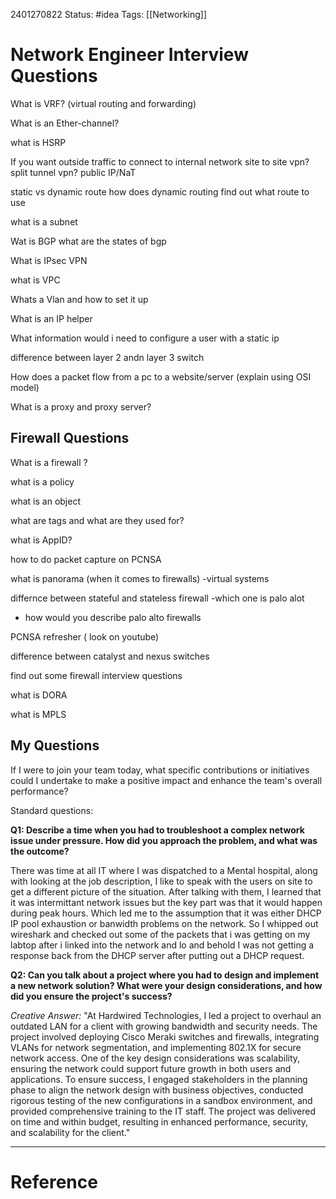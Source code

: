 2401270822
	Status: #idea 
		Tags: [[Networking]]

# Network Engineer Interview Questions 

What is VRF? (virtual routing and forwarding)

What is an Ether-channel?

what is HSRP 

If you want outside traffic to connect to internal network
site to site vpn?
split tunnel vpn?
public IP/NaT 

static vs dynamic route 
how does dynamic routing find out what route to use

what is a subnet

Wat is BGP
	what are the states of bgp

What is IPsec VPN

what is VPC

Whats a Vlan and how to set it up

What is an IP helper

What information would i need to configure a user with a static ip

difference between layer 2 andn layer 3 switch 

How does a packet flow from a pc to a website/server (explain using OSI model)

What is a proxy and proxy server?


## Firewall Questions 

What is a firewall ?

what is a policy 

what is an object

what are tags and what are they used for?

what is AppID?

how to do packet capture on PCNSA 

what is panorama (when it comes to firewalls)
-virtual systems

differnce between stateful and stateless firewall 
-which one is palo alot 
- how would you describe palo alto firewalls 

PCNSA refresher ( look on youtube)

difference between catalyst and nexus switches 



find out some firewall interview questions


what is DORA

what is MPLS



## My Questions



If I were to join your team today, what specific contributions or initiatives could I undertake to make a positive impact and enhance the team's overall performance?


Standard questions:

**Q1: Describe a time when you had to troubleshoot a complex network issue under pressure. How did you approach the problem, and what was the outcome?**

There was  time at all IT where I was dispatched to a Mental hospital, along with looking at the job description, I like to speak with the users on site to get a different picture of the situation. After talking with them, I learned that it was intermittant network issues but the key part was that it would happen during peak hours. Which led me to the assumption that it was either DHCP IP pool exhaustion or banwidth problems on the network. So I whipped out wireshark and checked out some of the packets that i was getting on my labtop after i linked into the network and lo and behold I was not getting a response back from the DHCP server after putting out a DHCP request.


**Q2: Can you talk about a project where you had to design and implement a new network solution? What were your design considerations, and how did you ensure the project's success?**

_Creative Answer:_ "At Hardwired Technologies, I led a project to overhaul an outdated LAN for a client with growing bandwidth and security needs. The project involved deploying Cisco Meraki switches and firewalls, integrating VLANs for network segmentation, and implementing 802.1X for secure network access. One of the key design considerations was scalability, ensuring the network could support future growth in both users and applications. To ensure success, I engaged stakeholders in the planning phase to align the network design with business objectives, conducted rigorous testing of the new configurations in a sandbox environment, and provided comprehensive training to the IT staff. The project was delivered on time and within budget, resulting in enhanced performance, security, and scalability for the client."















---
# Reference
